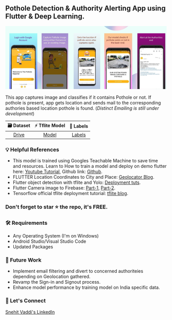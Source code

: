 
## Pothole Detection & Authority Alerting App using Flutter & Deep Learning.
![FLutter APP UI](https://github.com/snehitvaddi/PotholeAlert/blob/master/Untitled%20design.jpg)

This app captures image and classifies if it contains Pothole or not. If pothole is present, app gets location and sends mail to the corresponding authories based location pothole is found. (<i>Distinct Emailing is still under development</i>)

|🗃 Dataset|⚡ Tflite Model |📑 Labels|
|:-:|:-:|:-:|
|[Drive](https://drive.google.com/drive/folders/11ywgGuEDeMYVaoiP8SegzKVuxIfu3JCi?usp=sharing)|[Model](https://github.com/snehitvaddi/PotholeAlert/blob/master/assets/colab-pothole.tflite)|[Labels](https://github.com/snehitvaddi/PotholeAlert/blob/master/assets/labels.txt)|

### 💡 Helpful References
* This model is trained using Googles Teachable Machine to save time and resources. Learn to How to train a model and deploy on demo flutter here: [Youtube Tutorial](https://www.youtube.com/watch?v=-5kUv47xKy0), Github link: [Github](https://github.com/theindianappguy/machine_learning_flutter_app).
* FLUTTER Location Coordinates to City and Place: [Geolocator Blog](https://www.digitalocean.com/community/tutorials/flutter-geolocator-plugin).
* Flutter object detection with tflite and Yolo: [Deployment tuts](https://www.youtube.com/watch?v=0pYh7Js4GM8).
* Flutter Camera image to Firebase: [Part-1](https://www.youtube.com/watch?v=aBoYbMBTu7s), [Part-2](https://www.youtube.com/watch?v=GQ8iaKSSyDI).
* Tensorflow official tflite deployment tutorial: [tflite blog](https://blog.tensorflow.org/2020/09/how-to-create-cartoonizer-with-tf-lite.html?m=1).

### Don't forget to star ⭐ the repo, it's FREE.

### 🛠 Requirements
- Any Operating System (I'm on Windows)
- Android Studio/Visual Studio Code
- Updated Packages

### 🧠 Future Work
* Implement email filtering and divert to concerned authoriteies depending on Geolocation gathered.
* Revamp the Sign-in and Signout process.
* Enhance model performance by training model on India specific data. 

### 🤝 Let's Connect
[Snehit Vaddi's LinkedIn](https://www.linkedin.com/in/snehitvaddi/)
